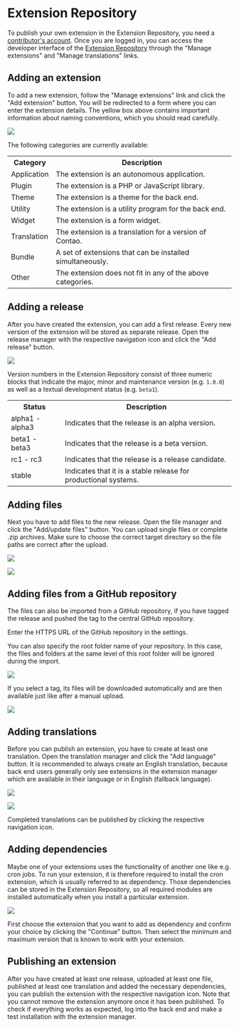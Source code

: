# Extension Repository

To publish your own extension in the Extension Repository, you need a
[contributor's account][1]. Once you are logged in, you can access the developer
interface of the [Extension Repository][2] through the "Manage extensions" and
"Manage translations" links.


## Adding an extension

To add a new extension, follow the "Manage extensions" link and click the "Add
extension" button. You will be redirected to a form where you can enter the
extension details. The yellow box above contains important information about
naming conventions, which you should read carefully.

![](https://raw.github.com/contao/docs/3.1/manual/en/images/add-extension.jpg)

The following categories are currently available:

<table>
<tr>
  <th>Category</th>
  <th>Description</th>
</tr>
<tr>
  <td>Application</td>
  <td>The extension is an autonomous application.</td>
</tr>
<tr>
  <td>Plugin</td>
  <td>The extension is a PHP or JavaScript library.</td>
</tr>
<tr>
  <td>Theme</td>
  <td>The extension is a theme for the back end.</td>
</tr>
<tr>
  <td>Utility</td>
  <td>The extension is a utility program for the back end.</td>
</tr>
<tr>
  <td>Widget</td>
  <td>The extension is a form widget.</td>
</tr>
<tr>
  <td>Translation</td>
  <td>The extension is a translation for a version of Contao.</td>
</tr>
<tr>
  <td>Bundle</td>
  <td>A set of extensions that can be installed simultaneously.</td>
</tr>
<tr>
  <td>Other</td>
  <td>The extension does not fit in any of the above categories.</td>
</tr>
</table>


## Adding a release

After you have created the extension, you can add a first release. Every new
version of the extension will be stored as separate release. Open the release
manager with the respective navigation icon and click the "Add release" button.

![](https://raw.github.com/contao/docs/3.1/manual/en/images/add-release.jpg)

Version numbers in the Extension Repository consist of three numeric blocks that
indicate the major, minor and maintenance version (e.g. `1.0.0`) as well as a
textual development status (e.g. `beta1`).

<table>
<tr>
  <th>Status</th>
  <th>Description</th>
</tr>
<tr>
  <td>alpha1 - alpha3</td>
  <td>Indicates that the release is an alpha version.</td>
</tr>
<tr>
  <td>beta1 - beta3</td>
  <td>Indicates that the release is a beta version.</td>
</tr>
<tr>
  <td>rc1 - rc3</td>
  <td>Indicates that the release is a release candidate.</td>
</tr>
<tr>
  <td>stable</td>
  <td>Indicates that it is a stable release for productional systems.</td>
</tr>
</table>


## Adding files

Next you have to add files to the new release. Open the file manager and click
the "Add/update files" button. You can upload single files or complete .zip
archives. Make sure to choose the correct target directory so the file paths are
correct after the upload.

![](https://raw.github.com/contao/docs/3.1/manual/en/images/add-files.jpg)

![](https://raw.github.com/contao/docs/3.1/manual/en/images/edit-files.jpg)

## Adding files from a GitHub repository

The files can also be imported from a GitHub repository, if you have tagged the
release and pushed the tag to the central GitHub repository.

Enter the HTTPS URL of the GitHub repository in the settings.

You can also specify the root folder name of your repository. In this case, the
files and folders at the same level of this root folder will be ignored during
the import.

![](https://raw.github.com/contao/docs/3.1/manual/en/images/github-import.jpg)

If you select a tag, its files will be downloaded automatically and are then
available just like after a manual upload.

![](https://raw.github.com/contao/docs/3.1/manual/en/images/github-import-tag.jpg)

## Adding translations

Before you can publish an extension, you have to create at least one
translation. Open the translation manager and click the "Add language" button.
It is recommended to always create an English translation, because back end
users generally only see extensions in the extension manager which are available
in their language or in English (fallback language).

![](https://raw.github.com/contao/docs/3.1/manual/en/images/add-translation.jpg)

![](https://raw.github.com/contao/docs/3.1/manual/en/images/edit-translation.jpg)

Completed translations can be published by clicking the respective navigation
icon.


## Adding dependencies

Maybe one of your extensions uses the functionality of another one like e.g.
cron jobs. To run your extension, it is therefore required to install the cron
extension, which is usually referred to as dependency. Those dependencies can be
stored in the Extension Repository, so all required modules are installed
automatically when you install a particular extension.

![](https://raw.github.com/contao/docs/3.1/manual/en/images/add-dependency.jpg)

First choose the extension that you want to add as dependency and confirm your
choice by clicking the "Continue" button. Then select the minimum and maximum
version that is known to work with your extension.


## Publishing an extension

After you have created at least one release, uploaded at least one file,
published at least one translation and added the necessary dependencies, you can
publish the extension with the respective navigation icon. Note that you cannot
remove the extension anymore once it has been published. To check if everything
works as expected, log into the back end and make a test installation with the
extension manager.


[1]: https://contao.org/en/register.html
[2]: https://contao.org/en/extension-list.html
